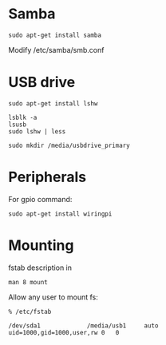 
# Samba

    sudo apt-get install samba

Modify /etc/samba/smb.conf

# USB drive

    sudo apt-get install lshw

    lsblk -a
    lsusb
    sudo lshw | less

    sudo mkdir /media/usbdrive_primary

# Peripherals

For gpio command:

    sudo apt-get install wiringpi

# Mounting

fstab description in

    man 8 mount 

Allow any user to mount fs:

    % /etc/fstab

    /dev/sda1             /media/usb1     auto    uid=1000,gid=1000,user,rw 0   0
